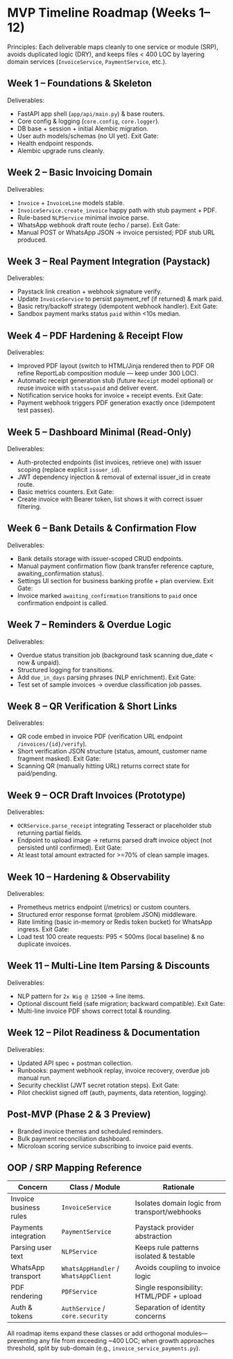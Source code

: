 # MVP Timeline Roadmap (Weeks 1–12)

Principles: Each deliverable maps cleanly to one service or module (SRP), avoids duplicated logic (DRY), and keeps files < 400 LOC by layering domain services (`InvoiceService`, `PaymentService`, etc.).

## Week 1 – Foundations & Skeleton
Deliverables:
- FastAPI app shell (`app/api/main.py`) & base routers.
- Core config & logging (`core.config`, `core.logger`).
- DB base + session + initial Alembic migration.
- User auth models/schemas (no UI yet).
Exit Gate:
- Health endpoint responds.
- Alembic upgrade runs cleanly.

## Week 2 – Basic Invoicing Domain
Deliverables:
- `Invoice` + `InvoiceLine` models stable.
- `InvoiceService.create_invoice` happy path with stub payment + PDF.
- Rule-based `NLPService` minimal invoice parse.
- WhatsApp webhook draft route (echo / parse). 
Exit Gate:
- Manual POST or WhatsApp JSON → invoice persisted; PDF stub URL produced.

## Week 3 – Real Payment Integration (Paystack)
Deliverables:
- Paystack link creation + webhook signature verify.
- Update `InvoiceService` to persist payment_ref (if returned) & mark paid.
- Basic retry/backoff strategy (idempotent webhook handler).
Exit Gate:
- Sandbox payment marks status `paid` within <10s median.

## Week 4 – PDF Hardening & Receipt Flow
Deliverables:
- Improved PDF layout (switch to HTML/Jinja rendered then to PDF OR refine ReportLab composition module — keep under 300 LOC).
- Automatic receipt generation stub (future `Receipt` model optional) or reuse invoice with `status=paid` and deliver event.
- Notification service hooks for invoice + receipt events.
Exit Gate:
- Payment webhook triggers PDF generation exactly once (idempotent test passes).

## Week 5 – Dashboard Minimal (Read-Only)
Deliverables:
- Auth-protected endpoints (list invoices, retrieve one) with issuer scoping (replace explicit `issuer_id`).
- JWT dependency injection & removal of external issuer_id in create route.
- Basic metrics counters.
Exit Gate:
- Create invoice with Bearer token, list shows it with correct issuer filtering.

## Week 6 – Bank Details & Confirmation Flow
Deliverables:
- Bank details storage with issuer-scoped CRUD endpoints.
- Manual payment confirmation flow (bank transfer reference capture, awaiting_confirmation status).
- Settings UI section for business banking profile + plan overview.
Exit Gate:
- Invoice marked `awaiting_confirmation` transitions to `paid` once confirmation endpoint is called.

## Week 7 – Reminders & Overdue Logic
Deliverables:
- Overdue status transition job (background task scanning due_date < now & unpaid).
- Structured logging for transitions.
- Add `due_in_days` parsing phrases (NLP enrichment).
Exit Gate:
- Test set of sample invoices -> overdue classification job passes.

## Week 8 – QR Verification & Short Links
Deliverables:
- QR code embed in invoice PDF (verification URL endpoint `/invoices/{id}/verify`).
- Short verification JSON structure (status, amount, customer name fragment masked).
Exit Gate:
- Scanning QR (manually hitting URL) returns correct state for paid/pending.

## Week 9 – OCR Draft Invoices (Prototype)
Deliverables:
- `OCRService.parse_receipt` integrating Tesseract or placeholder stub returning partial fields.
- Endpoint to upload image -> returns parsed draft invoice object (not persisted until confirmed).
Exit Gate:
- At least total amount extracted for >=70% of clean sample images.

## Week 10 – Hardening & Observability
Deliverables:
- Prometheus metrics endpoint (/metrics) or custom counters.
- Structured error response format (problem JSON) middleware.
- Rate limiting (basic in-memory or Redis token bucket) for WhatsApp ingress.
Exit Gate:
- Load test 100 create requests: P95 < 500ms (local baseline) & no duplicate invoices.

## Week 11 – Multi-Line Item Parsing & Discounts
Deliverables:
- NLP pattern for `2x Wig @ 12500` → line items.
- Optional discount field (safe migration; backward compatible).
Exit Gate:
- Multi-line invoice PDF shows correct total & rounding.

## Week 12 – Pilot Readiness & Documentation
Deliverables:
- Updated API spec + postman collection.
- Runbooks: payment webhook replay, invoice recovery, overdue job manual run.
- Security checklist (JWT secret rotation steps).
Exit Gate:
- Pilot checklist signed off (auth, payments, data retention, logging).

## Post-MVP (Phase 2 & 3 Preview)
- Branded invoice themes and scheduled reminders.
- Bulk payment reconciliation dashboard.
- Microloan scoring service subscribing to invoice paid events.

## OOP / SRP Mapping Reference
| Concern | Class / Module | Rationale |
|---------|----------------|-----------|
| Invoice business rules | `InvoiceService` | Isolates domain logic from transport/webhooks |
| Payments integration | `PaymentService` | Paystack provider abstraction |
| Parsing user text | `NLPService` | Keeps rule patterns isolated & testable |
| WhatsApp transport | `WhatsAppHandler` / `WhatsAppClient` | Avoids coupling to invoice logic |
| PDF rendering | `PDFService` | Single responsibility: HTML/PDF + upload |
| Auth & tokens | `AuthService` / `core.security` | Separation of identity concerns |

All roadmap items expand these classes or add orthogonal modules—preventing any file from exceeding ~400 LOC; when growth approaches threshold, split by sub-domain (e.g., `invoice_service_payments.py`).
